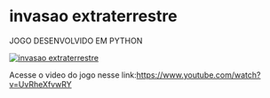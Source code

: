 # invasao extraterrestre
JOGO DESENVOLVIDO EM PYTHON

[![invasao extraterrestre](https://img.youtube.com/vi/UvRheXfvwRY/0.jpg)](https://www.youtube.com/watch?v=UvRheXfvwRY)

Acesse o video do jogo nesse link:https://www.youtube.com/watch?v=UvRheXfvwRY

